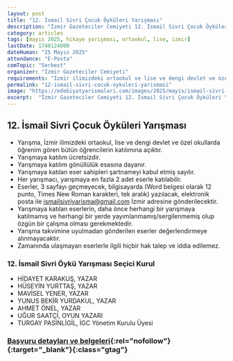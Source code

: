 ```yaml
---
layout: post
title: "12. İsmail Sivri Çocuk Öyküleri Yarışması"
description: "İzmir Gazeteciler Cemiyeti 12. İsmail Sivri Çocuk Öyküleri Yarışması'nı duyurdu."
category: articles
tags: [mayıs 2025, hikaye yarışması, ortaokul, lise, izmir]
lastDate: 1748124000
dateHuman: "25 Mayıs 2025"
attendance: "E-Posta"
comTopic: "Serbest"
organizer: "İzmir Gazeteciler Cemiyeti"
requirements: "İzmir ilimizdeki ortaokul ve lise ve dengi devlet ve özel okullarda öğrenim gören bütün öğrenciler katılabilecektir."
permalink: "12-ismail-sivri-cocuk-oykuleri-yarismasi"
image: "https://edebiyatyarismalari.com/images/2025/mayis/ismail-sivri-12-cocuk-oykuleri-yarismasi.jpeg"
excerpt:  "İzmir Gazeteciler Cemiyeti 12. İsmail Sivri Çocuk Öyküleri Yarışması'nı duyurdu."
---
```


## 12. İsmail Sivri Çocuk Öyküleri Yarışması

- Yarışma, İzmir ilimizdeki ortaokul, lise ve dengi devlet ve özel okullarda öğrenim gören bütün öğrencilerin katılımına açıktır.
- Yarışmaya katılım ücretsizdir.
- Yarışmaya katılım gönüllülük esasına dayanır.
- Yarışmaya katılan eser sahipleri şartnameyi kabul etmiş sayılır.
- Her yarışmacı, yarışmaya en fazla 2 adet eserle katılabilir.
- Eserler, 3 sayfayı geçmeyecek, bilgisayarda (Word belgesi olarak 12 punto, Times New Roman karakteri, tek aralık) yazılacak, elektronik posta ile ismailsivriyarisma@gmail.com İzmir adresine gönderilecektir.
- Yarışmaya katılan eserlerin, daha önce herhangi bir yarışmaya katılmamış ve herhangi bir yerde yayımlanmamış/sergilenmemiş olup özgün bir çalışma olması gerekmektedir.
- Yarışma takvimine uyulmadan gönderilen eserler değerlendirmeye alınmayacaktır.
- Zamanında ulaşmayan eserlerle ilgili hiçbir hak talep ve iddia edilemez.

### 12. İsmail Sivri Öykü Yarışması Seçici Kurul

- HİDAYET KARAKUŞ, YAZAR
- HÜSEYİN YURTTAŞ, YAZAR
- MAVİSEL YENER, YAZAR
- YUNUS BEKİR YURDAKUL, YAZAR
- AHMET ÖNEL, YAZAR
- UĞUR SAATÇİ, OYUN YAZARI
- TURGAY PASİNLİGİL, İGC Yönetim Kurulu Üyesi

### [Başvuru detayları ve belgeleri](https://igc.org.tr/yarismalar/ismail-sivri-cocuk-oykuleri-yarismasi/?ref=edebiyatyarismalari.com){:rel="nofollow"}{:target="_blank"}{:class="gtag"}